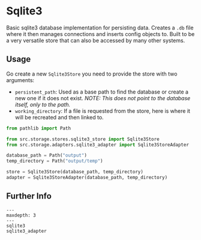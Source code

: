 # Sqlite3

Basic sqlite3 database implementation for persisting data. Creates a `.db`
file where it then manages connections and inserts config objects to. Built 
to be a very versatile store that can also be accessed by many other systems.

## Usage
Go create a new `Sqlite3Store` you need to provide the store with two 
arguments:
- `persistent_path`: Used as a base path to find the database or create a 
  new one if it does not exist. *NOTE: This does not point to the database 
  itself, only to the path.*
- `working_directory`: If a file is requested from the store, here is where 
  it will be recreated and then linked to.

```python
from pathlib import Path

from src.storage.stores.sqlite3_store import Sqlite3Store
from src.storage.adapters.sqlite3_adapter import Sqlite3StoreAdapter

database_path = Path("output")
temp_directory = Path("output/temp")

store = Sqlite3Store(database_path, temp_directory)
adapter = Sqlite3StoreAdapter(database_path, temp_directory)
```

## Further Info
```{toctree}
---
maxdepth: 3
---
sqlite3
sqlite3_adapter
```